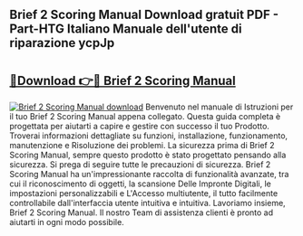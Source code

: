 ## Brief 2 Scoring Manual Download gratuit PDF - Part-HTG Italiano Manuale dell'utente di riparazione ycpJp

# <h2><a href="http://dfdy6l.blite.top/?on=Brief+2+Scoring+Manual">🔗Download 👉🔴 Brief 2 Scoring Manual</a></h2>

[![Brief 2 Scoring Manual download](https://i.imgur.com/lujVjoI.png)](http://dfdy6l.blite.top/?on=Brief+2+Scoring+Manual)
Benvenuto nel manuale di Istruzioni per il tuo Brief 2 Scoring Manual appena collegato. Questa guida completa è progettata per aiutarti a capire e gestire con successo il tuo Prodotto. Troverai informazioni dettagliate su funzioni, installazione, funzionamento, manutenzione e Risoluzione dei problemi. La sicurezza prima di Brief 2 Scoring Manual, sempre questo prodotto è stato progettato pensando alla sicurezza. Si prega di seguire tutte le precauzioni di sicurezza. Brief 2 Scoring Manual ha un'impressionante raccolta di funzionalità avanzate, tra cui il riconoscimento di oggetti, la scansione Delle Impronte Digitali, le impostazioni personalizzabili e L'Accesso multiutente, il tutto facilmente controllabile dall'interfaccia utente intuitiva e intuitiva. Lavoriamo insieme, Brief 2 Scoring Manual. Il nostro Team di assistenza clienti è pronto ad aiutarti in ogni modo possibile.
